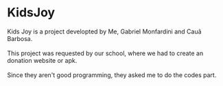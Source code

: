 # KidsJoy <br>
Kids Joy is a project developted by Me, Gabriel Monfardini and Cauã Barbosa. <br><br>
This project was requested by our school, where we had to create an donation website or apk. <br><br>
Since they aren't good programming, they asked me to do the codes part.
